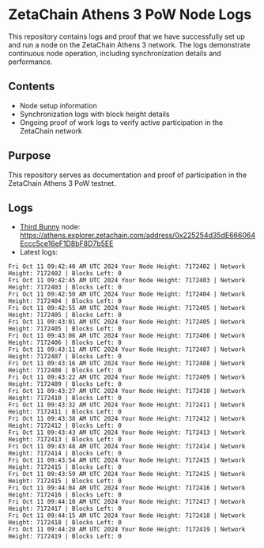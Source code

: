# ZetaChain Athens 3 PoW Node Logs
This repository contains logs and proof that we have successfully set up and run a node on the ZetaChain Athens 3 network. The logs demonstrate continuous node operation, including synchronization details and performance.

## Contents
- Node setup information
- Synchronization logs with block height details
- Ongoing proof of work logs to verify active participation in the ZetaChain network

## Purpose
This repository serves as documentation and proof of participation in the ZetaChain Athens 3 PoW testnet.

## Logs

- [Third Bunny](https://thirdbunny.xyz/) node: https://athens.explorer.zetachain.com/address/0x225254d35dE666064Eccc5ce16eF1D8bF8D7b5EE
- Latest logs:
```
Fri Oct 11 09:42:40 AM UTC 2024 Your Node Height: 7172402 | Network Height: 7172402 | Blocks Left: 0
Fri Oct 11 09:42:45 AM UTC 2024 Your Node Height: 7172403 | Network Height: 7172403 | Blocks Left: 0
Fri Oct 11 09:42:50 AM UTC 2024 Your Node Height: 7172404 | Network Height: 7172404 | Blocks Left: 0
Fri Oct 11 09:42:55 AM UTC 2024 Your Node Height: 7172405 | Network Height: 7172405 | Blocks Left: 0
Fri Oct 11 09:43:01 AM UTC 2024 Your Node Height: 7172405 | Network Height: 7172405 | Blocks Left: 0
Fri Oct 11 09:43:06 AM UTC 2024 Your Node Height: 7172406 | Network Height: 7172406 | Blocks Left: 0
Fri Oct 11 09:43:11 AM UTC 2024 Your Node Height: 7172407 | Network Height: 7172407 | Blocks Left: 0
Fri Oct 11 09:43:16 AM UTC 2024 Your Node Height: 7172408 | Network Height: 7172408 | Blocks Left: 0
Fri Oct 11 09:43:22 AM UTC 2024 Your Node Height: 7172409 | Network Height: 7172409 | Blocks Left: 0
Fri Oct 11 09:43:27 AM UTC 2024 Your Node Height: 7172410 | Network Height: 7172410 | Blocks Left: 0
Fri Oct 11 09:43:32 AM UTC 2024 Your Node Height: 7172411 | Network Height: 7172411 | Blocks Left: 0
Fri Oct 11 09:43:38 AM UTC 2024 Your Node Height: 7172412 | Network Height: 7172412 | Blocks Left: 0
Fri Oct 11 09:43:43 AM UTC 2024 Your Node Height: 7172413 | Network Height: 7172413 | Blocks Left: 0
Fri Oct 11 09:43:48 AM UTC 2024 Your Node Height: 7172414 | Network Height: 7172414 | Blocks Left: 0
Fri Oct 11 09:43:54 AM UTC 2024 Your Node Height: 7172415 | Network Height: 7172415 | Blocks Left: 0
Fri Oct 11 09:43:59 AM UTC 2024 Your Node Height: 7172415 | Network Height: 7172415 | Blocks Left: 0
Fri Oct 11 09:44:04 AM UTC 2024 Your Node Height: 7172416 | Network Height: 7172416 | Blocks Left: 0
Fri Oct 11 09:44:10 AM UTC 2024 Your Node Height: 7172417 | Network Height: 7172417 | Blocks Left: 0
Fri Oct 11 09:44:15 AM UTC 2024 Your Node Height: 7172418 | Network Height: 7172418 | Blocks Left: 0
Fri Oct 11 09:44:20 AM UTC 2024 Your Node Height: 7172419 | Network Height: 7172419 | Blocks Left: 0
```
